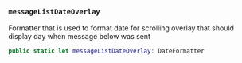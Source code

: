 
### `messageListDateOverlay`

Formatter that is used to format date for scrolling overlay that should display
day when message below was sent

``` swift
public static let messageListDateOverlay: DateFormatter 
